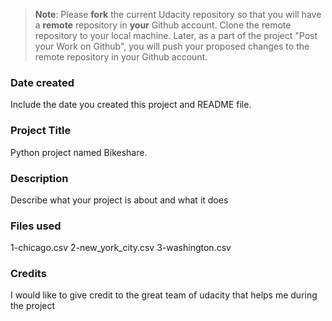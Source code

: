 >**Note**: Please **fork** the current Udacity repository so that you will have a **remote** repository in **your** Github account. Clone the remote repository to your local machine. Later, as a part of the project "Post your Work on Github", you will push your proposed changes to the remote repository in your Github account.

### Date created
Include the date you created this project and README file.

### Project Title
Python project named Bikeshare.

### Description
Describe what your project is about and what it does

### Files used
1-chicago.csv 
2-new_york_city.csv
3-washington.csv

### Credits
I would like to give credit to the great team of udacity that helps me during the project

